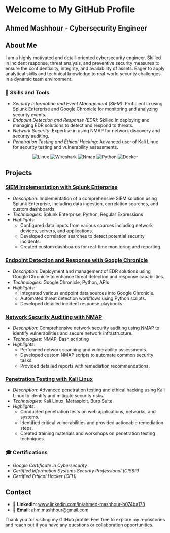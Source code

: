 # Welcome to My GitHub Profile

## Ahmed Mashhour - Cybersecurity Engineer

## About Me
I am a highly motivated and detail-oriented cybersecurity engineer. Skilled in incident response, threat analysis, and preventive security measures to ensure the confidentiality, integrity, and availability of assets. Eager to apply analytical skills and technical knowledge to real-world security challenges in a dynamic team environment.

### 🧰 Skills and Tools
- *Security Information and Event Management (SIEM)*: Proficient in using Splunk Enterprise and Google Chronicle for monitoring and analyzing security events.
- *Endpoint Detection and Response (EDR)*: Skilled in deploying and managing EDR solutions to detect and respond to threats.
- *Network Security*: Expertise in using NMAP for network discovery and security auditing.
- *Penetration Testing and Ethical Hacking*: Advanced user of Kali Linux for security testing and vulnerability assessments.
<p align="center">
  <img src="https://img.shields.io/badge/OS-Linux-informational?style=flat-square&logo=linux&logoColor=white&color=4ab197" alt="Linux">
  <img src="https://img.shields.io/badge/Security-Wireshark-informational?style=flat-square&logo=wireshark&logoColor=white&color=4ab197" alt="Wireshark">
  <img src="https://img.shields.io/badge/Security-Nmap-informational?style=flat-square&logo=nmap&logoColor=white&color=4ab197" alt="Nmap">
  <img src="https://img.shields.io/badge/Code-Python-informational?style=flat-square&logo=python&logoColor=white&color=4ab197" alt="Python">
  <img src="https://img.shields.io/badge/Tools-Docker-informational?style=flat-square&logo=docker&logoColor=white&color=4ab197" alt="Docker">
  </p>

## Projects
### [SIEM Implementation with Splunk Enterprise](https://github.com/yourusername/siem-splunk)
- *Description*: Implementation of a comprehensive SIEM solution using Splunk Enterprise, including data ingestion, correlation searches, and custom dashboards.
- *Technologies*: Splunk Enterprise, Python, Regular Expressions
- *Highlights*:
  - Configured data inputs from various sources including network devices, servers, and applications.
  - Developed correlation searches to detect potential security incidents.
  - Created custom dashboards for real-time monitoring and reporting.

### [Endpoint Detection and Response with Google Chronicle](https://github.com/yourusername/edr-google-chronicle)
- *Description*: Deployment and management of EDR solutions using Google Chronicle to enhance threat detection and response capabilities.
- *Technologies*: Google Chronicle, Python, APIs
- *Highlights*:
  - Integrated various endpoint data sources into Google Chronicle.
  - Automated threat detection workflows using Python scripts.
  - Developed detailed incident response playbooks.

### [Network Security Auditing with NMAP](https://github.com/yourusername/network-security-nmap)
- *Description*: Comprehensive network security auditing using NMAP to identify vulnerabilities and secure network infrastructure.
- *Technologies*: NMAP, Bash scripting
- *Highlights*:
  - Performed network scanning and vulnerability assessments.
  - Developed custom NMAP scripts to automate common security tasks.
  - Provided detailed reports with remediation recommendations.

### [Penetration Testing with Kali Linux](https://github.com/yourusername/pentest-kali-linux)
- *Description*: Advanced penetration testing and ethical hacking using Kali Linux to identify and mitigate security risks.
- *Technologies*: Kali Linux, Metasploit, Burp Suite
- *Highlights*:
  - Conducted penetration tests on web applications, networks, and systems.
  - Identified critical vulnerabilities and provided actionable remediation steps.
  - Created training materials and workshops on penetration testing techniques.

### 🎓 Certifications
- *Google Certificate in Cybersecurity*
- *Certified Information Systems Security Professional (CISSP)*
- *Certified Ethical Hacker (CEH)*

## Contact
- 🔗 **LinkedIn**: www.linkedin.com/in/ahmed-mashhour-b074ba178
- 📧 **Email**: ahm.mashhour@gmail.com

Thank you for visiting my GitHub profile! Feel free to explore my repositories and reach out if you have any questions or collaboration opportunities.



